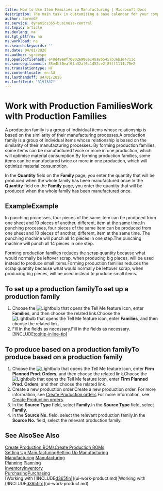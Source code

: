 ```yaml
---
title: How to Use Item Families in Manufacturing | Microsoft Docs
description: The main task in customising a base calendar for your company, or one of its business partners, is to enter any changes to working and nonworking day status.
author: SorenGP
ms.service: dynamics365-business-central
ms.topic: article
ms.devlang: na
ms.tgt_pltfrm: na
ms.workload: na
ms.search.keywords: ''
ms.date: 04/01/2020
ms.author: sgroespe
ms.openlocfilehash: e48d49e8f708026980e148a8b5457b3eb1e4711c
ms.sourcegitcommit: 88e4b30eaf6fa32af0c1452ce2f85ff1111c75e2
ms.translationtype: HT
ms.contentlocale: en-AU
ms.lasthandoff: 04/01/2020
ms.locfileid: "3191387"
---
```

# <a name="work-with-production-families"></a><span data-ttu-id="8f602-103">Work with Production Families</span><span class="sxs-lookup"><span data-stu-id="8f602-103">Work with Production Families</span></span>
<span data-ttu-id="8f602-104">A production family is a group of individual items whose relationship is based on the similarity of their manufacturing processes.</span><span class="sxs-lookup"><span data-stu-id="8f602-104">A production family is a group of individual items whose relationship is based on the similarity of their manufacturing processes.</span></span> <span data-ttu-id="8f602-105">By forming production families, some items can be manufactured twice or more in one production, which will optimise material consumption.</span><span class="sxs-lookup"><span data-stu-id="8f602-105">By forming production families, some items can be manufactured twice or more in one production, which will optimize material consumption.</span></span>

<span data-ttu-id="8f602-106">In the **Quantity** field on the **Family** page, you enter the quantity that will be produced when the whole family has been manufactured once.</span><span class="sxs-lookup"><span data-stu-id="8f602-106">In the **Quantity** field on the **Family** page, you enter the quantity that will be produced when the whole family has been manufactured once.</span></span>

## <a name="example"></a><span data-ttu-id="8f602-107">Example</span><span class="sxs-lookup"><span data-stu-id="8f602-107">Example</span></span>
<span data-ttu-id="8f602-108">In punching processes, four pieces of the same item can be produced from one sheet and 10 pieces of another, different, item at the same time.</span><span class="sxs-lookup"><span data-stu-id="8f602-108">In punching processes, four pieces of the same item can be produced from one sheet and 10 pieces of another, different, item at the same time.</span></span> <span data-ttu-id="8f602-109">The punching machine will punch all 14 pieces in one step.</span><span class="sxs-lookup"><span data-stu-id="8f602-109">The punching machine will punch all 14 pieces in one step.</span></span>

<span data-ttu-id="8f602-110">Forming production families reduces the scrap quantity because what would normally be leftover scrap, when producing big pieces, will be used instead to produce small items.</span><span class="sxs-lookup"><span data-stu-id="8f602-110">Forming production families reduces the scrap quantity because what would normally be leftover scrap, when producing big pieces, will be used instead to produce small items.</span></span>

## <a name="to-set-up-a-production-family"></a><span data-ttu-id="8f602-111">To set up a production family</span><span class="sxs-lookup"><span data-stu-id="8f602-111">To set up a production family</span></span>
1. <span data-ttu-id="8f602-112">Choose the ![Lightbulb that opens the Tell Me feature](media/ui-search/search_small.png "Tell me what you want to do") icon, enter **Families**, and then choose the related link.</span><span class="sxs-lookup"><span data-stu-id="8f602-112">Choose the ![Lightbulb that opens the Tell Me feature](media/ui-search/search_small.png "Tell me what you want to do") icon, enter **Families**, and then choose the related link.</span></span>
2. <span data-ttu-id="8f602-113">Fill in the fields as necessary.</span><span class="sxs-lookup"><span data-stu-id="8f602-113">Fill in the fields as necessary.</span></span> [!INCLUDE[tooltip-inline-tip](includes/tooltip-inline-tip_md.md)]

## <a name="to-produce-based-on-a-production-family"></a><span data-ttu-id="8f602-114">To produce based on a production family</span><span class="sxs-lookup"><span data-stu-id="8f602-114">To produce based on a production family</span></span>
1. <span data-ttu-id="8f602-115">Choose the ![Lightbulb that opens the Tell Me feature](media/ui-search/search_small.png "Tell me what you want to do") icon, enter **Firm Planned Prod. Orders**, and then choose the related link.</span><span class="sxs-lookup"><span data-stu-id="8f602-115">Choose the ![Lightbulb that opens the Tell Me feature](media/ui-search/search_small.png "Tell me what you want to do") icon, enter **Firm Planned Prod. Orders**, and then choose the related link.</span></span>
2. <span data-ttu-id="8f602-116">Create a new production order.</span><span class="sxs-lookup"><span data-stu-id="8f602-116">Create a new production order.</span></span> <span data-ttu-id="8f602-117">For more information, see [Create Production orders](production-how-to-create-production-orders.md).</span><span class="sxs-lookup"><span data-stu-id="8f602-117">For more information, see [Create Production orders](production-how-to-create-production-orders.md).</span></span>
3. <span data-ttu-id="8f602-118">In the **Source Type** field, select **Family**.</span><span class="sxs-lookup"><span data-stu-id="8f602-118">In the **Source Type** field, select **Family**.</span></span>  
4. <span data-ttu-id="8f602-119">In the **Source No.** field, select the relevant production family.</span><span class="sxs-lookup"><span data-stu-id="8f602-119">In the **Source No.** field, select the relevant production family.</span></span>

## <a name="see-also"></a><span data-ttu-id="8f602-120">See Also</span><span class="sxs-lookup"><span data-stu-id="8f602-120">See Also</span></span>
[<span data-ttu-id="8f602-121">Create Production BOMs</span><span class="sxs-lookup"><span data-stu-id="8f602-121">Create Production BOMs</span></span>](production-how-to-create-production-boms.md)  
[<span data-ttu-id="8f602-122">Setting Up Manufacturing</span><span class="sxs-lookup"><span data-stu-id="8f602-122">Setting Up Manufacturing</span></span>](production-configure-production-processes.md)  
<span data-ttu-id="8f602-123">[Manufacturing](production-manage-manufacturing.md)  </span><span class="sxs-lookup"><span data-stu-id="8f602-123">[Manufacturing](production-manage-manufacturing.md)  </span></span>  
<span data-ttu-id="8f602-124">[Planning](production-planning.md) </span><span class="sxs-lookup"><span data-stu-id="8f602-124">[Planning](production-planning.md) </span></span>  
[<span data-ttu-id="8f602-125">Inventory</span><span class="sxs-lookup"><span data-stu-id="8f602-125">Inventory</span></span>](inventory-manage-inventory.md)  
[<span data-ttu-id="8f602-126">Purchasing</span><span class="sxs-lookup"><span data-stu-id="8f602-126">Purchasing</span></span>](purchasing-manage-purchasing.md)  
<span data-ttu-id="8f602-127">[Working with [!INCLUDE[d365fin](includes/d365fin_md.md)]](ui-work-product.md)</span><span class="sxs-lookup"><span data-stu-id="8f602-127">[Working with [!INCLUDE[d365fin](includes/d365fin_md.md)]](ui-work-product.md)</span></span>
